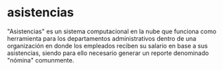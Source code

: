 # asistencias
"Asistencias" es un sistema computacional en la nube que funciona como herramienta para los departamentos administrativos dentro de una organización en donde los empleados reciben su salario en base a sus asistencias, siendo para ello necesario generar un reporte denominado "nómina" comunmente.
